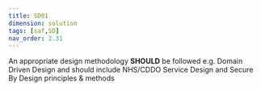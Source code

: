```yaml
---
title: SD01
dimension: solution
tags: [saf,SD]
nav_order: 2.31
---
```


An appropriate design methodology **SHOULD** be followed e.g. Domain Driven Design and should include NHS/CDDO Service Design and Secure By Design principles & methods 